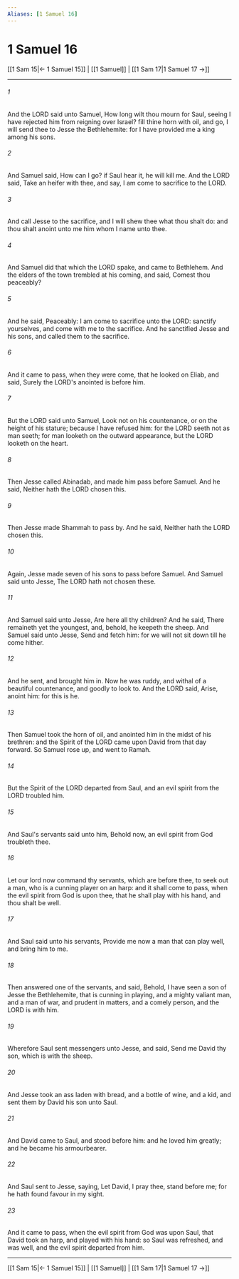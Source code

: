 ```yaml
---
Aliases: [1 Samuel 16]
---
```

# 1 Samuel 16

[[1 Sam 15|← 1 Samuel 15]] | [[1 Samuel]] | [[1 Sam 17|1 Samuel 17 →]]
***



###### 1 
And the LORD said unto Samuel, How long wilt thou mourn for Saul, seeing I have rejected him from reigning over Israel? fill thine horn with oil, and go, I will send thee to Jesse the Bethlehemite: for I have provided me a king among his sons. 

###### 2 
And Samuel said, How can I go? if Saul hear it, he will kill me. And the LORD said, Take an heifer with thee, and say, I am come to sacrifice to the LORD. 

###### 3 
And call Jesse to the sacrifice, and I will shew thee what thou shalt do: and thou shalt anoint unto me him whom I name unto thee. 

###### 4 
And Samuel did that which the LORD spake, and came to Bethlehem. And the elders of the town trembled at his coming, and said, Comest thou peaceably? 

###### 5 
And he said, Peaceably: I am come to sacrifice unto the LORD: sanctify yourselves, and come with me to the sacrifice. And he sanctified Jesse and his sons, and called them to the sacrifice. 

###### 6 
And it came to pass, when they were come, that he looked on Eliab, and said, Surely the LORD's anointed is before him. 

###### 7 
But the LORD said unto Samuel, Look not on his countenance, or on the height of his stature; because I have refused him: for the LORD seeth not as man seeth; for man looketh on the outward appearance, but the LORD looketh on the heart. 

###### 8 
Then Jesse called Abinadab, and made him pass before Samuel. And he said, Neither hath the LORD chosen this. 

###### 9 
Then Jesse made Shammah to pass by. And he said, Neither hath the LORD chosen this. 

###### 10 
Again, Jesse made seven of his sons to pass before Samuel. And Samuel said unto Jesse, The LORD hath not chosen these. 

###### 11 
And Samuel said unto Jesse, Are here all thy children? And he said, There remaineth yet the youngest, and, behold, he keepeth the sheep. And Samuel said unto Jesse, Send and fetch him: for we will not sit down till he come hither. 

###### 12 
And he sent, and brought him in. Now he was ruddy, and withal of a beautiful countenance, and goodly to look to. And the LORD said, Arise, anoint him: for this is he. 

###### 13 
Then Samuel took the horn of oil, and anointed him in the midst of his brethren: and the Spirit of the LORD came upon David from that day forward. So Samuel rose up, and went to Ramah. 

###### 14 
But the Spirit of the LORD departed from Saul, and an evil spirit from the LORD troubled him. 

###### 15 
And Saul's servants said unto him, Behold now, an evil spirit from God troubleth thee. 

###### 16 
Let our lord now command thy servants, which are before thee, to seek out a man, who is a cunning player on an harp: and it shall come to pass, when the evil spirit from God is upon thee, that he shall play with his hand, and thou shalt be well. 

###### 17 
And Saul said unto his servants, Provide me now a man that can play well, and bring him to me. 

###### 18 
Then answered one of the servants, and said, Behold, I have seen a son of Jesse the Bethlehemite, that is cunning in playing, and a mighty valiant man, and a man of war, and prudent in matters, and a comely person, and the LORD is with him. 

###### 19 
Wherefore Saul sent messengers unto Jesse, and said, Send me David thy son, which is with the sheep. 

###### 20 
And Jesse took an ass laden with bread, and a bottle of wine, and a kid, and sent them by David his son unto Saul. 

###### 21 
And David came to Saul, and stood before him: and he loved him greatly; and he became his armourbearer. 

###### 22 
And Saul sent to Jesse, saying, Let David, I pray thee, stand before me; for he hath found favour in my sight. 

###### 23 
And it came to pass, when the evil spirit from God was upon Saul, that David took an harp, and played with his hand: so Saul was refreshed, and was well, and the evil spirit departed from him.

***
[[1 Sam 15|← 1 Samuel 15]] | [[1 Samuel]] | [[1 Sam 17|1 Samuel 17 →]]
